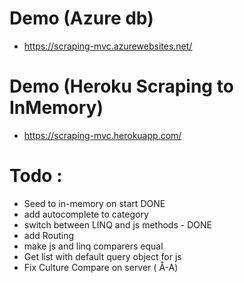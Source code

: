 # Demo (Azure db)
- https://scraping-mvc.azurewebsites.net/

# Demo (Heroku Scraping to InMemory)
- https://scraping-mvc.herokuapp.com/


# Todo :
- Seed to in-memory on start DONE
- add autocomplete to category
- switch between LINQ and js methods - DONE
- add Routing
- make js and linq comparers equal
- Get list with default query object for js
- Fix Culture Compare on server ( Å-A)